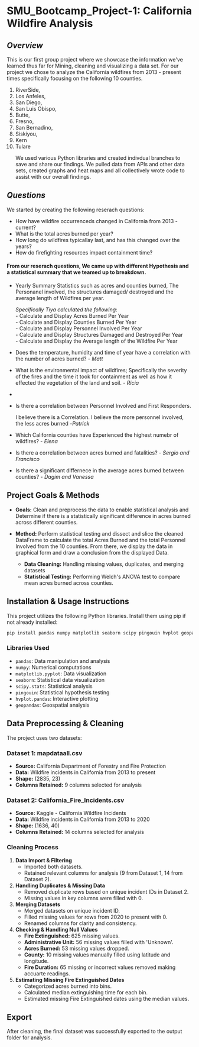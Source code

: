 # SMU_Bootcamp_Project-1: California Wildfire Analysis

## _Overview_
This is our first group project where we showcase the information we've learned thus far for Mining, cleaning and visualizing a data set. For our project we chose to analyze the California wildfires from 2013 - present times specifically focusing on the following 10 counties.
1. RiverSide,
2. Los Anfeles,
3. San Diego,
4. San Luis Obispo,
5. Butte,
6. Fresno,
7. San Bernadino,
8. Siskiyou,
9. Kern
10. Tulare</p>
We used various Python libraries and created indivdual branches to save and share our findings. We pulled data from APIs and other data sets, created graphs and heat maps and all collectively wrote code to assist with our overall findings.

## _Questions_
We started by creating the following reserach questions:
- How have wildfire occurrenceds changed in California from 2013 - current?
- What is the total acres burned per year?
- How long do wildfires typicallay last, and has this changed over the years?
-  How do firefighting resources impact containment time?
  
#### From our reserach questions, We came up with different Hypothesis and a statistical summary that we teamed up to breakdown.
- Yearly Summary Statistics such as acres and counties burned, The Personanel involved, the structures damaged/ destroyed and the average length of Wildfires per year.</p>  _Specifically Tiya calculated the following_:<br>
              - Calculate and Display Acres Burned Per Year <br>
              - Calculate and Display Counties Burned Per Year <br>
              - Calculate and Display Personnel Involved Per Year <br>
              - Calculate and Display Structures Damaged and Destroyed Per Year <br>
              - Calculate and Display the Average length of the Wildfire Per Year <br>

-  Does the temperature, humidity and time of year have a correlation with the number of acres burned? - _Matt_
- What is the environmental impact of wildfires; Specifically the severity of the fires and the time it took for containment as well as how it effected the vegetation of the land and soil. - _Ricia_
- 
- Is there a correlation between Personnel Involved and First Responders. </p> I believe there is a Correlation. I believe the more personnel involved, the less acres burned -_Patrick_
- Which California counties have Experienced the highest numebr of wildfires? - _Elena_
- Is there a correlation between acres burned and fatalities? - _Sergio and Francisco_
-  Is there a significant differnece in the average acres burned between counties? - _Dagim and Vanessa_
  
## Project Goals & Methods
- **Goals:** Clean and preprocess the data to enable statistical analysis and Determine if there is a statistically  significant difference in acres burned across different counties.


- **Method:** Perform statistical testing and dissect and slice the cleaned DataFrame to calculate the total Acres Burned and the total Personnel Involved from the 10 counties. From there, we display the data in graphical form and draw a conclusion from the displayed Data. 

  - **Data Cleaning:** Handling missing values, duplicates, and merging datasets
  - **Statistical Testing:** Performing Welch's ANOVA test to compare mean acres burned across counties.
 

## Installation & Usage Instructions
This project utilizes the following Python libraries. Install them using pip if not already installed:

```bash
pip install pandas numpy matplotlib seaborn scipy pingouin hvplot geopandas
```

### Libraries Used
- `pandas`: Data manipulation and analysis
- `numpy`: Numerical computations
- `matplotlib.pyplot`: Data visualization
- `seaborn`: Statistical data visualization
- `scipy.stats`: Statistical analysis
- `pingouin`: Statistical hypothesis testing
- `hvplot.pandas`: Interactive plotting
- `geopandas`: Geospatial analysis


 ## Data Preprocessing & Cleaning
The project uses two datasets:

### **Dataset 1: mapdataall.csv**
- **Source:** California Department of Forestry and Fire Protection
- **Data:** Wildfire incidents in California from 2013 to present
- **Shape:** (2835, 23)
- **Columns Retained:** 9 columns selected for analysis

### **Dataset 2: California_Fire_Incidents.csv**
- **Source:** Kaggle - California Wildfire Incidents
- **Data:** Wildfire incidents in California from 2013 to 2020
- **Shape:** (1636, 40)
- **Columns Retained:** 14 columns selected for analysis

### Cleaning Process
1. **Data Import & Filtering**
   - Imported both datasets.
   - Retained relevant columns for analysis (9 from Dataset 1, 14 from Dataset 2).
2. **Handling Duplicates & Missing Data**
   - Removed duplicate rows based on unique incident IDs in Dataset 2.
   - Missing values in key columns were filled with 0.
3. **Merging Datasets**
   - Merged datasets on unique incident ID.
   - Filled missing values for rows from 2020 to present with 0.
   - Renamed columns for clarity and consistency.
4. **Checking & Handling Null Values**
   - **Fire Extinguished:** 625 missing values.
   - **Administrative Unit:** 56 missing values filled with 'Unknown'.
   - **Acres Burned:** 53 missing values dropped.
   - **County:** 10 missing values manually filled using latitude and longitude.
   - **Fire Duration:** 65 missing or incorrect values removed making accuarte readings.
5. **Estimating Missing Fire Extinguished Dates**
   - Categorized acres burned into bins.
   - Calculated median extinguishing time for each bin.
   - Estimated missing Fire Extinguished dates using the median values.

## Export
After cleaning, the final dataset was successfully exported to the output folder for analysis.

